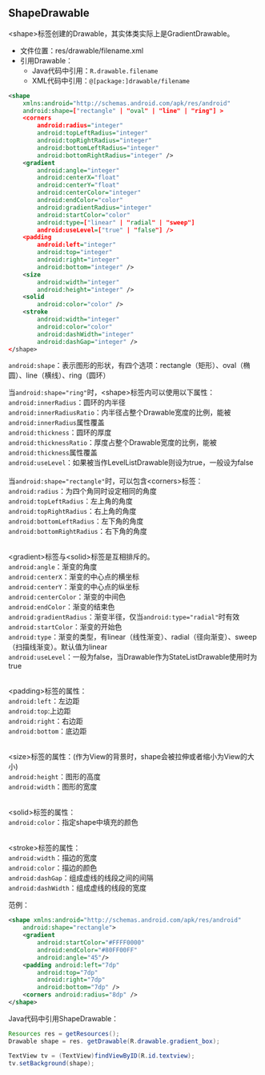 ## ShapeDrawable
\<shape\>标签创建的Drawable，其实体类实际上是GradientDrawable。<br>

* 文件位置：res/drawable/filename.xml
* 引用Drawable：
  * Java代码中引用：`R.drawable.filename`
  * XML代码中引用：`@[package:]drawable/filename`

``` xml
<shape
    xmlns:android="http://schemas.android.com/apk/res/android"
    android:shape=["rectangle" | "oval" | "line" | "ring"] >
    <corners
        android:radius="integer"
        android:topLeftRadius="integer"
        android:topRightRadius="integer"
        android:bottomLeftRadius="integer"
        android:bottomRightRadius="integer" />
    <gradient
        android:angle="integer"
        android:centerX="float"
        android:centerY="float"
        android:centerColor="integer"
        android:endColor="color"
        android:gradientRadius="integer"
        android:startColor="color"
        android:type=["linear" | "radial" | "sweep"]
        android:useLevel=["true" | "false"] />
    <padding
        android:left="integer"
        android:top="integer"
        android:right="integer"
        android:bottom="integer" />
    <size
        android:width="integer"
        android:height="integer" />
    <solid
        android:color="color" />
    <stroke
        android:width="integer"
        android:color="color"
        android:dashWidth="integer"
        android:dashGap="integer" />
</shape>
```

`android:shape`：表示图形的形状，有四个选项：rectangle（矩形）、oval（椭圆）、line（横线）、ring（圆环）<br>

当`android:shape="ring"`时，\<shape\>标签内可以使用以下属性：<br>
`android:innerRadius`：圆环的内半径<br>
`android:innerRadiusRatio`：内半径占整个Drawable宽度的比例，能被`android:innerRadius`属性覆盖<br>
`android:thickness`：圆环的厚度<br>
`android:thicknessRatio`：厚度占整个Drawable宽度的比例，能被`android:thickness`属性覆盖<br>
`android:useLevel`：如果被当作LevelListDrawable则设为true，一般设为false<br>
<br>
当`android:shape="rectangle"`时，可以包含\<corners\>标签：<br>
`android:radius`：为四个角同时设定相同的角度<br>
`android:topLeftRadius`：左上角的角度<br>
`android:topRightRadius`：右上角的角度<br>
`android:bottomLeftRadius`：左下角的角度<br>
`android:bottomRightRadius`：右下角的角度<br>
<br>

\<gradient\>标签与\<solid\>标签是互相排斥的。<br>
`android:angle`：渐变的角度<br>
`android:centerX`：渐变的中心点的横坐标<br>
`android:centerY`：渐变的中心点的纵坐标<br>
`android:centerColor`：渐变的中间色<br>
`android:endColor`：渐变的结束色<br>
`android:gradientRadius`：渐变半径，仅当`android:type="radial"`时有效<br>
`android:startColor`：渐变的开始色<br>
`android:type`：渐变的类型，有linear（线性渐变）、radial（径向渐变）、sweep（扫描线渐变）。默认值为linear<br>
`android:useLevel`：一般为false，当Drawable作为StateListDrawable使用时为true<br>
<br>

\<padding\>标签的属性：<br>
`android:left`：左边距<br>
`android:top`:上边距<br>
`android:right`：右边距<br>
`android:bottom`：底边距<br>
<br>

\<size\>标签的属性：(作为View的背景时，shape会被拉伸或者缩小为View的大小)<br>
`android:height`：图形的高度<br>
`android:width`：图形的宽度<br>
<br>

\<solid\>标签的属性：<br>
`android:color`：指定shape中填充的颜色<br>
<br>

\<stroke\>标签的属性：<br>
`android:width`：描边的宽度<br>
`android:color`：描边的颜色<br>
`android:dashGap`：组成虚线的线段之间的间隔<br>
`android:dashWidth`：组成虚线的线段的宽度<br>

范例：
``` xml
<shape xmlns:android="http://schemas.android.com/apk/res/android"
    android:shape="rectangle">
    <gradient
        android:startColor="#FFFF0000"
        android:endColor="#80FF00FF"
        android:angle="45"/>
    <padding android:left="7dp"
        android:top="7dp"
        android:right="7dp"
        android:bottom="7dp" />
    <corners android:radius="8dp" />
</shape>
```

Java代码中引用ShapeDrawable：
``` java
Resources res = getResources();
Drawable shape = res. getDrawable(R.drawable.gradient_box);

TextView tv = (TextView)findViewByID(R.id.textview);
tv.setBackground(shape);
```
